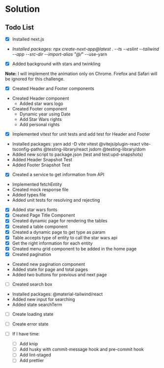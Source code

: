 # Solution

## Todo List

* [X] Installed next.js
* *Installed packages: npx create-next-app@latest . --ts --eslint --tailwind --app --src-dir --import-alias "@/*" --use-yarn

* [X] Added background with stars and twinkling

**Note:** I will implement the animation only on Chrome. Firefox and Safari will be ignored for this challenge.

* [X] Created Header and Footer components

- Created Header component
  - Added star wars logo
- Created Footer component
  - Dynamic year using Date
  - Add Star Wars rights
  - Add personal rights

* [X] Implemented vitest for unit tests and add test for Header and Footer

- Installed packages: yarn add -D vite vitest @vitejs/plugin-react vite-tsconfig-paths @testing-library/react jsdom @testing-library/dom
- Added new script to package.json (test and test:upd-snapshots)
- Added Header Snapshot Test
- Added Footer Snapshot Test

* [X] Created a service to get information from API

- Implemented fetchEntity
- Created mock response file
- Added types file
- Added unit tests for resolving and rejecting

* [X] Added star wars fonts
* [X] Created Page Title Component
* [X] Created dynamic page for rendering the tables
* [X] Created a table component
* [X] Created a dynamic page to get type as param
* [X] Table accepts type of entity to call the star wars api
* [X] Get the right information for each entity
* [X] Created menu grid component to be added in the home page
* [X] Created pagination

- Created new pagination component
- Added state for page and total pages
- Added two buttons for previous and next page

* [ ] Created search box

- Installed packages: @material-tailwind/react
- Added new input for searching
- Added state searchTerm

* [ ] Create loading state
* [ ] Create error state
* [ ] If I have time:

  * [ ] Add knip
  * [ ] Add husky with commit-message hook and pre-commit hook
  * [ ] Add lint-staged
  * [ ] Add prettier
